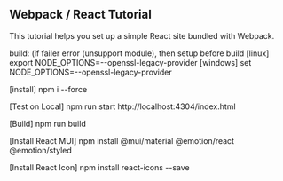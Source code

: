 ## Webpack / React Tutorial

This tutorial helps you set up a simple React site bundled with Webpack.

build: (if failer error (unsupport module), then setup before build
[linux] export NODE_OPTIONS=--openssl-legacy-provider
[windows] set NODE_OPTIONS=--openssl-legacy-provider

[install]
npm i --force

[Test on Local]
npm run start
http://localhost:4304/index.html

[Build]
npm run build


[Install React MUI]
npm install @mui/material @emotion/react @emotion/styled

[Install React Icon]
npm install react-icons --save